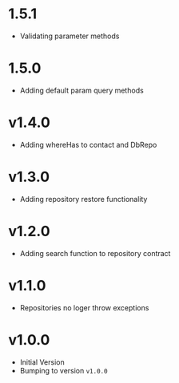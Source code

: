 # 1.5.1

- Validating parameter methods

# 1.5.0

- Adding default param query methods

# v1.4.0

- Adding whereHas to contact and DbRepo

# v1.3.0

- Adding repository restore functionality

# v1.2.0

- Adding search function to repository contract

# v1.1.0

- Repositories no loger throw exceptions

# v1.0.0

- Initial Version
- Bumping to version `v1.0.0`